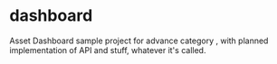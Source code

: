 # dashboard
Asset Dashboard sample project for advance category , with planned implementation of API and stuff, whatever it's called.
